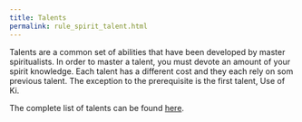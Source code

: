 ```yaml
---
title: Talents
permalink: rule_spirit_talent.html
---
```


Talents are a common set of abilities that have been developed by master spiritualists. In order to master a talent, you must devote an amount of your spirit knowledge. Each talent has a different cost and they each rely on som previous talent. The exception to the prerequisite is the first talent, Use of Ki.

The complete list of talents can be found [here](ref_spirit_talent.html).